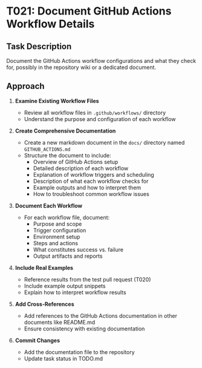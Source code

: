 # T021: Document GitHub Actions Workflow Details

## Task Description
Document the GitHub Actions workflow configurations and what they check for, possibly in the repository wiki or a dedicated document.

## Approach

1. **Examine Existing Workflow Files**
   - Review all workflow files in `.github/workflows/` directory
   - Understand the purpose and configuration of each workflow

2. **Create Comprehensive Documentation**
   - Create a new markdown document in the `docs/` directory named `GITHUB_ACTIONS.md`
   - Structure the document to include:
     - Overview of GitHub Actions setup
     - Detailed description of each workflow
     - Explanation of workflow triggers and scheduling
     - Description of what each workflow checks for
     - Example outputs and how to interpret them
     - How to troubleshoot common workflow issues

3. **Document Each Workflow**
   - For each workflow file, document:
     - Purpose and scope
     - Trigger configuration
     - Environment setup
     - Steps and actions
     - What constitutes success vs. failure
     - Output artifacts and reports

4. **Include Real Examples**
   - Reference results from the test pull request (T020)
   - Include example output snippets
   - Explain how to interpret workflow results

5. **Add Cross-References**
   - Add references to the GitHub Actions documentation in other documents like README.md
   - Ensure consistency with existing documentation

6. **Commit Changes**
   - Add the documentation file to the repository
   - Update task status in TODO.md
